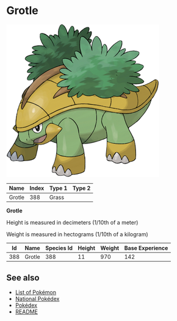 # Grotle


![Grotle](images/388.png)

| **Name** | **Index** | **Type 1** | **Type 2** |
|----|----|----|----|
| Grotle | 388 | Grass  |  |

**Grotle** 


Height is measured in decimeters (1/10th of a meter)

Weight is measured in hectograms (1/10th of a kilogram)

| **Id** | **Name** | **Species Id** | **Height** | **Weight** | **Base Experience** |
|--------|----------|----------------|------------|------------|---------------------|
| 388 | Grotle | 388 | 11 | 970 | 142 |


## See also

- [List of Pokémon](../pokemon.md)
- [National Pokédex](../national_pokedex.md)
- [Pokédex](../pokedex.md)
- [README](../README.md)
